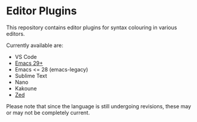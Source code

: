 # Editor Plugins
This repository contains editor plugins for syntax colouring in various
editors.

Currently available are:
- VS Code
- [Emacs 29+](https://github.com/c3lang/c3-ts-mode)
- Emacs <= 28 (emacs-legacy)
- Sublime Text
- Nano
- Kakoune
- [Zed](https://github.com/AineeJames/c3-zed)

Please note that since the language is still undergoing revisions, these may or may not be completely
current.
